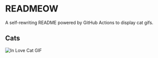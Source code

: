# READMEOW

A self-rewriting README powered by GitHub Actions to display cat gifs.

## Cats

![In Love Cat GIF](https://media4.giphy.com/media/MDJ9IbxxvDUQM/200.gif?cid=9acd02da073vafnzfoasxohv7rlrmmwtyc8hhnaa9mw7t8kc&ep=v1_gifs_search&rid=200.gif&ct=g)
